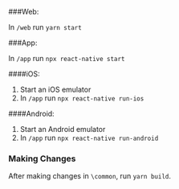 ###Web:

In `/web` run `yarn start`

###App:

In `/app` run `npx react-native start`

####iOS:

1. Start an iOS emulator
2. In `/app` run `npx react-native run-ios`

####Android:

1. Start an Android emulator
2. In `/app` run `npx react-native run-android`

### Making Changes

After making changes in `\common`, run `yarn build`.